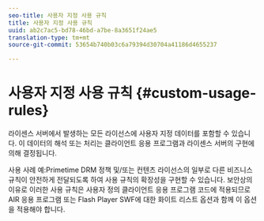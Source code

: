 ```yaml
---
seo-title: 사용자 지정 사용 규칙
title: 사용자 지정 사용 규칙
uuid: ab2c7ac5-bd78-46bd-a7be-8a3651f24ae5
translation-type: tm+mt
source-git-commit: 53654b740b03c6a79394d30704a41186d4655237

---
```



# 사용자 지정 사용 규칙 {#custom-usage-rules}

라이센스 서버에서 발생하는 모든 라이선스에 사용자 지정 데이터를 포함할 수 있습니다. 이 데이터의 해석 또는 처리는 클라이언트 응용 프로그램과 라이센스 서버의 구현에 의해 결정됩니다.

사용 사례 예:Primetime DRM 정책 및/또는 컨텐츠 라이선스의 일부로 다른 비즈니스 규칙이 안전하게 전달되도록 하여 사용 규칙의 확장성을 구현할 수 있습니다. 보안상의 이유로 이러한 사용 규칙은 사용자 정의 클라이언트 응용 프로그램 코드에 적용되므로 AIR 응용 프로그램 또는 Flash Player SWF에 대한 화이트 리스트 옵션과 함께 이 옵션을 적용해야 합니다.
